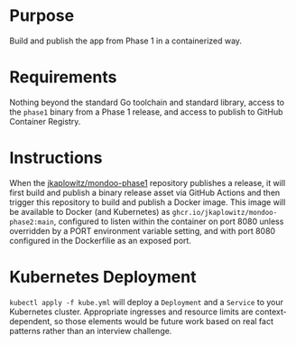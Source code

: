 # Purpose

Build and publish the app from Phase 1 in a containerized way.

# Requirements

Nothing beyond the standard Go toolchain and standard library, access to the `phase1` binary from a Phase 1 release, and access to publish to GitHub Container Registry.

# Instructions

When the [jkaplowitz/mondoo-phase1](https://github.com/jkaplowitz/mondoo-phase1) repository publishes a release, it will first build and publish a binary release asset via GitHub Actions and then trigger this repository to build and publish a Docker image. This image will be available to Docker (and Kubernetes) as `ghcr.io/jkaplowitz/mondoo-phase2:main`, configured to listen within the container on port 8080 unless overridden by a PORT environment variable setting, and with port 8080 configured in the Dockerfilie as an exposed port.

# Kubernetes Deployment

`kubectl apply -f kube.yml` will deploy a `Deployment` and a `Service` to your Kubernetes cluster. Appropriate ingresses and resource limits are context-dependent, so those elements would be future work based on real fact patterns rather than an interview challenge.